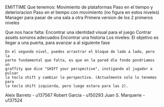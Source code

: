 EMITTIME
  Que tenemos:
    Movimiento de plataformas
    Paso en el tiempo y deterioracion
    Paso en el tiempo con movimiento (no figura en estos niveles)
    Manager para pasar de una sala a otra
    Primera version de los 2 primeros niveles

  Que nos hace falta:
    Encontrar una identidad visual para el juego
    Contrar assets sonoros adecuados
    Encontrar una historia
  Los niveles:
    El objetivo es llegar a una puerta, para avanzar a al siguiente fase
    
    En el segundo nivel, puedes arrastrar el bloque de lado a lado, pero la
    parte fundamental que falta, es que en la pared dle fondo pondriamos un
    graffity que dice "SHIFT your perspective", instigando al jugador a pulsar
    la tecla shift y cambiar la perspectiva. (Actualmente solo lo tenemos para
    la tecla shift izquierda, pero luego estara para las 2).
    
Aleix Barreto - u137567
Robert Garcia - u150293
Juan S. Marquerie - u137524
